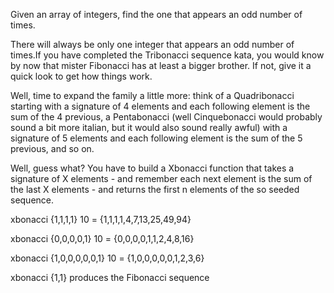 ﻿Given an array of integers, 
find the one that appears an odd number 
of times.

There will always be only one 
integer that appears an odd number 
of times.If you have completed the Tribonacci sequence kata, you would know by now that mister Fibonacci has at least a bigger brother. If not, give it a quick look to get how things work.

Well, time to expand the family a little more: think of a Quadribonacci starting with a signature of 4 elements and each following element is the sum of the 4 previous, a Pentabonacci (well Cinquebonacci would probably sound a bit more italian, but it would also sound really awful) with a signature of 5 elements and each following element is the sum of the 5 previous, and so on.

Well, guess what? You have to build a Xbonacci function that takes a signature of X elements - and remember each next element is the sum of the last X elements - and returns the first n elements of the so seeded sequence.

xbonacci {1,1,1,1} 10 = {1,1,1,1,4,7,13,25,49,94}

xbonacci {0,0,0,0,1} 10 = {0,0,0,0,1,1,2,4,8,16}

xbonacci {1,0,0,0,0,0,1} 10 = {1,0,0,0,0,0,1,2,3,6}

xbonacci {1,1} produces the Fibonacci sequence